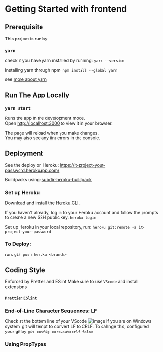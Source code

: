 # Getting Started with frontend

## Prerequisite

This project is run by 
### `yarn`
check if you have yarn installed by running:
`yarn --version`

Installing yarn through npm:
`npm install --global yarn`

see [more about yarn](https://classic.yarnpkg.com/en/docs/getting-started)

## Run The App Locally

### `yarn start`

Runs the app in the development mode.\
Open [http://localhost:3000](http://localhost:3000) to view it in your browser.

The page will reload when you make changes.\
You may also see any lint errors in the console.

## Deployment

See the deploy on Heroku:
https://it-project-your-password.herokuapp.com/

Buildpacks using:
[subdir-heroku-buildpack](https://github.com/timanovsky/subdir-heroku-buildpack)

### Set up Heroku

Download and install the [Heroku CLI](https://devcenter.heroku.com/articles/heroku-cli).

If you haven't already, log in to your Heroku account and follow the prompts to create a new SSH public key.
`heroku login`

Set up Heroku in your local repository, run:
`heroku git:remote -a it-project-your-password`

### To Deploy:
run:
`git push heroku <branch>`
    


## Coding Style

Enforced by Prettier and ESlint
Make sure to use `VScode` and install extensions
#### [`Prettier`]([dbaeumer.vscode-eslint](https://marketplace.visualstudio.com/items?itemName=esbenp.prettier-vscode)) [`ESlint`](https://marketplace.visualstudio.com/items?itemName=dbaeumer.vscode-eslint)

### End-of-Line Character Sequences: LF
Check at the bottom line of your VScode
![image](https://user-images.githubusercontent.com/76548593/183066753-b3c8a3b1-89b7-42c4-9007-ae5fa7cc0401.png)
if you are on Windows system, git will tempt to convert LF to CRLF. To cahnge this, configured your git by 
`git config core.autocrlf false`

### Using PropTypes